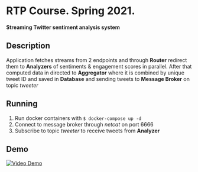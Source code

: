 # RTP Course. Spring 2021.

**Streaming Twitter sentiment analysis system**

## Description

Application fetches streams from 2 endpoints and through __Router__ redirect them to __Analyzers__ of sentiments & engagement scores in parallel. After that computed data in directed to __Aggregator__ where it is combined by unique tweet ID and saved in __Database__ and sending tweets to __Message Broker__ on topic _tweeter_

## Running

1. Run docker containers with `$ docker-compose up -d`
1. Connect to message broker through _netcat_ on port 6666
1. Subscribe to topic _tweeter_ to receive tweets from __Analyzer__

## Demo

[![Video Demo](https://img.youtube.com/vi/pKNLIWEWp_M/0.jpg)](https://www.youtube.com/watch?v=pKNLIWEWp_M)
